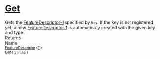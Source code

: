 # [Get](./FeatureDescriptor-100663419.md)

Gets the [FeatureDescriptor-1](https://github.com/hargitomi97/sigstat/blob/master/docs/md/SigStat/Common/FeatureDescriptor-1.md) specified by `key`.  If the key is not registered yet, a new [FeatureDescriptor-1](https://github.com/hargitomi97/sigstat/blob/master/docs/md/SigStat/Common/FeatureDescriptor-1.md) is automatically created with the given key and type.
<br>
Returns<img width=500/>Name
<br>
<sub>[FeatureDescriptor](./../FeatureDescriptor-1.md)\<[T](./FeatureDescriptor-100663419.md)></sub><img width=500/><sub>[Get](./FeatureDescriptor-100663419.md) ( [`String`](https://docs.microsoft.com/en-us/dotnet/api/System.String) )</sub><br>


